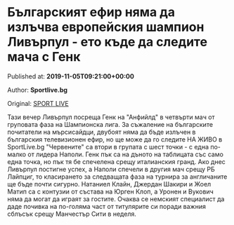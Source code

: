 
# Българският ефир няма да излъчва европейския шампион Ливърпул - ето къде да следите мача с Генк

Published at: **2019-11-05T09:21:00+00:00**

Author: **Sportlive.bg**

Original: [SPORT LIVE](https://www.sportlive.bg/worldfootball/championsleague/bylgarskiqt-efir-nqma-da-izlychva-evropejskiq-shampion-livyrpul---eto-kyde-da-sledite-macha-s-genk-1402618.html)

Тази вечер Ливърпул посреща Генк на "Анфийлд" в четвърти мач от груповата фаза на Шампионска лига. За съжаление на българските почитатели на мърсисайдци, двубоят няма да бъде излъчен в българския телевизионен ефир, но ще може да го следите НА ЖИВО в SportLive.bg
"Червените" са втори в групата с шест точки - с една по-малко от лидера Наполи. Генк пък са на дъното на таблицата със само една точка, но пък тя бе спечелена срещу италианския гранд. Ако днес Ливърпул постигне успех, а Наполи спечели в другия мач срещу РБ Лайпциг, то класирането за следващата фаза на турнира за англичаните ще бъде почти сигурно.
Натаниел Клайн, Джердан Шакири и Жоел Матип са с контузии от състава на Юрген Клоп, а Уронен и Вукович няма да могат да играят за гостите. Очаква се немският специалист да даде почивка на по-голяма част от титулярите си поради важния сблъсък срещу Манчестър Сити в неделя.
